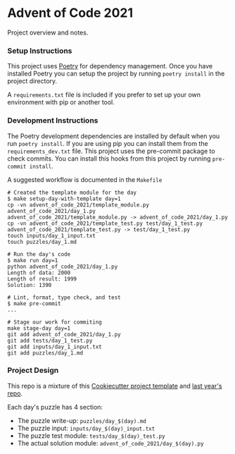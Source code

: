 # Advent of Code 2021

Project overview and notes.

### Setup Instructions

This project uses [Poetry](https://python-poetry.org/) for dependency management.
Once you have installed Poetry you can setup the project by running `poetry install` in the project directory.

A `requirements.txt` file is included if you prefer to set up your own environment with pip or another tool.

### Development Instructions
The Poetry development dependencies are installed by default when you run `poetry install`. If you are using pip you can install them from the `requirements_dev.txt` file.
This project uses the pre-commit package to check commits. You can install this hooks from this project by running `pre-commit install`.

A suggested workflow is documented in the `Makefile`

```shell
# Created the template module for the day
$ make setup-day-with-template day=1
cp -vn advent_of_code_2021/template_module.py advent_of_code_2021/day_1.py
advent_of_code_2021/template_module.py -> advent_of_code_2021/day_1.py
cp -vn advent_of_code_2021/template_test.py test/day_1_test.py
advent_of_code_2021/template_test.py -> test/day_1_test.py
touch inputs/day_1_input.txt
touch puzzles/day_1.md

# Run the day's code
$ make run day=1
python advent_of_code_2021/day_1.py
Length of data: 2000
Length of result: 1999
Solution: 1390

# Lint, format, type check, and test
$ make pre-commit
...

# Stage our work for commiting
make stage-day day=1
git add advent_of_code_2021/day_1.py
git add tests/day_1_test.py
git add inputs/day_1_input.txt
git add puzzles/day_1.md
```

### Project Design
This repo is a mixture of this [Cookiecutter project template](https://github.com/acviana/python-project-template) and [last year's repo](https://github.com/acviana/advent-of-code-2020).

Each day's puzzle has 4 section:

 - The puzzle write-up: `puzzles/day_$(day).md`
 - The puzzle input: `inputs/day_$(day)_input.txt`
 - The puzzle test module: `tests/day_$(day)_test.py`
 - The actual solution module: `advent_of_code_2021/day_$(day).py`
